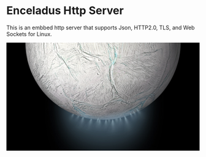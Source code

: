 # Enceladus Http Server

This is an embbed http server that supports Json, HTTP2.0, TLS, and Web Sockets for Linux.

![Enceladus](/Enceladus.jpeg?raw=true "Enceladus image")
